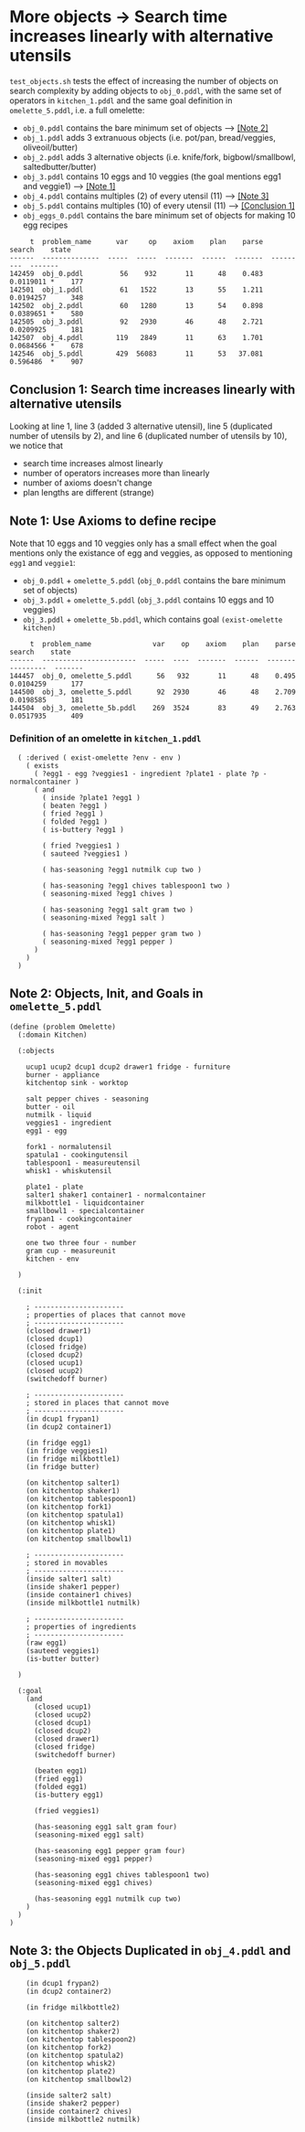 # More objects -> Search time increases linearly with alternative utensils

`test_objects.sh` tests the effect of increasing the number of objects on search complexity by adding objects to `obj_0.pddl`, with the same set of operators in `kitchen_1.pddl` and the same goal definition in `omelette_5.pddl`, i.e. a full omelette:

* `obj_0.pddl` contains the bare minimum set of objects --> [[Note 2]](#note-2-objects-init-and-goals-in-omelette_5pddl)
* `obj_1.pddl` adds 3 extranuous objects (i.e. pot/pan, bread/veggies, oliveoil/butter) 
* `obj_2.pddl` adds 3 alternative objects (i.e. knife/fork, bigbowl/smallbowl, saltedbutter/butter)
* `obj_3.pddl` contains 10 eggs and 10 veggies (the goal mentions egg1 and veggie1) --> [[Note 1]](#note-1-use-axioms-to-define-recipe)
* `obj_4.pddl` contains multiples (2) of every utensil (11) --> [[Note 3]](#note-3-the-objects-duplicated-in-obj_4pddl-and-obj_5pddl)
* `obj_5.pddl` contains multiples (10) of every utensil (11) --> [[Conclusion 1]](#conclusion-1-search-time-increases-linearly-with-alternative-utensils) 
* `obj_eggs_0.pddl` contains the bare minimum set of objects for making 10 egg recipes

```
     t  problem_name      var     op    axiom    plan    parse     search    state
------  --------------  -----  -----  -------  ------  -------  ---------  -------
142459  obj_0.pddl         56    932       11      48    0.483  0.0119011 *    177 
142501  obj_1.pddl         61   1522       13      55    1.211  0.0194257      348 
142502  obj_2.pddl         60   1280       13      54    0.898  0.0389651 *    580
142505  obj_3.pddl         92   2930       46      48    2.721  0.0209925      181 
142507  obj_4.pddl        119   2849       11      63    1.701  0.0684566 *    678 
142546  obj_5.pddl        429  56083       11      53   37.081  0.596486  *    907 
```

## Conclusion 1: Search time increases linearly with alternative utensils

Looking at line 1, line 3 (added 3 alternative utensil), line 5 (duplicated number of utensils by 2), and line 6 (duplicated number of utensils by 10), we notice that 

* search time increases almost linearly
* number of operators increases more than linearly
* number of axioms doesn't change
* plan lengths are different (strange)

## Note 1: Use Axioms to define recipe

Note that 10 eggs and 10 veggies only has a small effect when the goal mentions only the existance of egg and veggies, as opposed to mentioning `egg1` and `veggie1`:

* `obj_0.pddl` + `omelette_5.pddl` (`obj_0.pddl` contains the bare minimum set of objects)
* `obj_3.pddl` + `omelette_5.pddl` (`obj_3.pddl` contains 10 eggs and 10 veggies)
* `obj_3.pddl` + `omelette_5b.pddl`, which contains goal `(exist-omelette kitchen)` 

```
     t  problem_name               var    op    axiom    plan    parse     search    state
------  -----------------------  -----  ----  -------  ------  -------  ---------  -------
144457  obj_0, omelette_5.pddl      56   932       11      48    0.495  0.0104259      177
144500  obj_3, omelette_5.pddl      92  2930       46      48    2.709  0.0198585      181
144504  obj_3, omelette_5b.pddl    269  3524       83      49    2.763  0.0517935      409
```

### Definition of an omelette in `kitchen_1.pddl`

```
  ( :derived ( exist-omelette ?env - env )
    ( exists 
      ( ?egg1 - egg ?veggies1 - ingredient ?plate1 - plate ?p - normalcontainer )
      ( and 
        ( inside ?plate1 ?egg1 )
        ( beaten ?egg1 )
        ( fried ?egg1 )
        ( folded ?egg1 )
        ( is-buttery ?egg1 )

        ( fried ?veggies1 )
        ( sauteed ?veggies1 )

        ( has-seasoning ?egg1 nutmilk cup two )

        ( has-seasoning ?egg1 chives tablespoon1 two )
        ( seasoning-mixed ?egg1 chives )

        ( has-seasoning ?egg1 salt gram two )
        ( seasoning-mixed ?egg1 salt )

        ( has-seasoning ?egg1 pepper gram two )
        ( seasoning-mixed ?egg1 pepper )
      )
    )
  )
```

## Note 2: Objects, Init, and Goals in `omelette_5.pddl`

```
(define (problem Omelette)
  (:domain Kitchen)

  (:objects

    ucup1 ucup2 dcup1 dcup2 drawer1 fridge - furniture
    burner - appliance
    kitchentop sink - worktop

    salt pepper chives - seasoning
    butter - oil
    nutmilk - liquid
    veggies1 - ingredient
    egg1 - egg

    fork1 - normalutensil
    spatula1 - cookingutensil
    tablespoon1 - measureutensil
    whisk1 - whiskutensil

    plate1 - plate
    salter1 shaker1 container1 - normalcontainer
    milkbottle1 - liquidcontainer
    smallbowl1 - specialcontainer
    frypan1 - cookingcontainer
    robot - agent

    one two three four - number
    gram cup - measureunit
    kitchen - env 

  )

  (:init

    ; ----------------------
    ; properties of places that cannot move
    ; ----------------------
    (closed drawer1)
    (closed dcup1)
    (closed fridge)
    (closed dcup2)
    (closed ucup1)
    (closed ucup2)
    (switchedoff burner)

    ; ----------------------
    ; stored in places that cannot move
    ; ----------------------
    (in dcup1 frypan1)
    (in dcup2 container1)

    (in fridge egg1)
    (in fridge veggies1)
    (in fridge milkbottle1)
    (in fridge butter)

    (on kitchentop salter1)
    (on kitchentop shaker1)
    (on kitchentop tablespoon1)
    (on kitchentop fork1)
    (on kitchentop spatula1)
    (on kitchentop whisk1)
    (on kitchentop plate1)
    (on kitchentop smallbowl1)

    ; ----------------------
    ; stored in movables
    ; ----------------------
    (inside salter1 salt)
    (inside shaker1 pepper)
    (inside container1 chives)
    (inside milkbottle1 nutmilk)

    ; ----------------------
    ; properties of ingredients
    ; ----------------------
    (raw egg1)
    (sauteed veggies1)
    (is-butter butter)

  )

  (:goal
    (and
      (closed ucup1)
      (closed ucup2)
      (closed dcup1)
      (closed dcup2)
      (closed drawer1)
      (closed fridge)
      (switchedoff burner)

      (beaten egg1)
      (fried egg1)
      (folded egg1)
      (is-buttery egg1)
      
      (fried veggies1)

      (has-seasoning egg1 salt gram four)
      (seasoning-mixed egg1 salt)

      (has-seasoning egg1 pepper gram four)
      (seasoning-mixed egg1 pepper)

      (has-seasoning egg1 chives tablespoon1 two)
      (seasoning-mixed egg1 chives)

      (has-seasoning egg1 nutmilk cup two)
    )
  )
)
```

## Note 3: the Objects Duplicated in `obj_4.pddl` and `obj_5.pddl`

```
    (in dcup1 frypan2)
    (in dcup2 container2)

    (in fridge milkbottle2)

    (on kitchentop salter2)
    (on kitchentop shaker2)
    (on kitchentop tablespoon2)
    (on kitchentop fork2)
    (on kitchentop spatula2)
    (on kitchentop whisk2)
    (on kitchentop plate2)
    (on kitchentop smallbowl2)

    (inside salter2 salt)
    (inside shaker2 pepper)
    (inside container2 chives)
    (inside milkbottle2 nutmilk)
```

